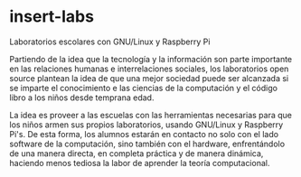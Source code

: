 # insert-labs
Laboratorios escolares con GNU/Linux y Raspberry Pi

Partiendo de la idea que la tecnología y la información son parte importante en las relaciones humanas e interrelaciones sociales, los laboratorios open source plantean la idea de que una mejor sociedad puede ser alcanzada si se imparte el conocimiento e las ciencias de la computación y el código libro a los niños desde temprana edad. 

La idea es proveer a las escuelas con las herramientas necesarias para que los niños armen sus propios laboratorios, usando GNU/Linux y Raspberry Pi's. De esta forma, los alumnos estarán en contacto no solo con el lado software de la computación, sino también con el hardware, enfrentándolo de una manera directa, en completa práctica y de manera dinámica, haciendo menos tediosa la labor de aprender la teoría computacional.
